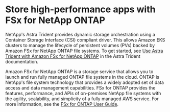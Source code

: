 # Store high\-performance apps with FSx for NetApp ONTAP<a name="fsx-ontap"></a>

NetApp's Astra Trident provides dynamic storage orchestration using a Container Storage Interface \(CSI\) compliant driver\. This allows Amazon EKS clusters to manage the lifecycle of persistent volumes \(PVs\) backed by Amazon FSx for NetApp ONTAP file systems\. To get started, see [Use Astra Trident with Amazon FSx for NetApp ONTAP](https://docs.netapp.com/us-en/trident/trident-use/trident-fsx.html) in the Astra Trident documentation\.

Amazon FSx for NetApp ONTAP is a storage service that allows you to launch and run fully managed ONTAP file systems in the cloud\. ONTAP is NetApp's file system technology that provides a widely adopted set of data access and data management capabilities\. FSx for ONTAP provides the features, performance, and APIs of on\-premises NetApp file systems with the agility, scalability, and simplicity of a fully managed AWS service\. For more information, see the [FSx for ONTAP User Guide](https://docs.aws.amazon.com/fsx/latest/ONTAPGuide/what-is-fsx-ontap.html)\.